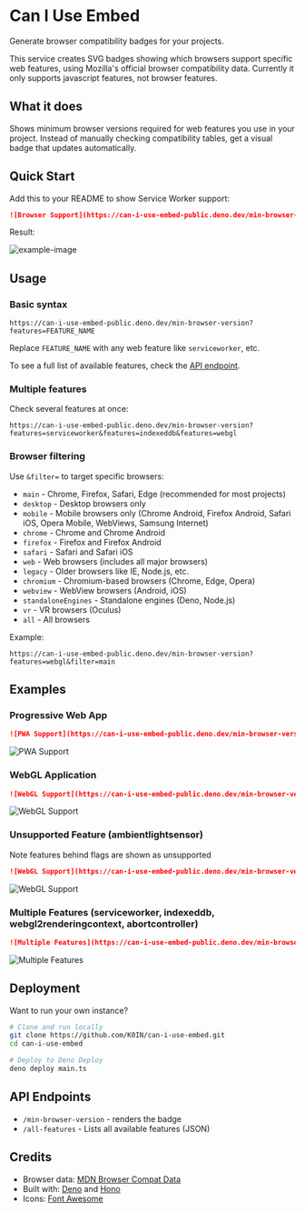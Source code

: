 # Can I Use Embed

Generate browser compatibility badges for your projects.

This service creates SVG badges showing which browsers support specific web features, using Mozilla's official browser compatibility data.
Currently it only supports javascript features, not browser features.

## What it does

Shows minimum browser versions required for web features you use in your project. Instead of manually checking compatibility tables, get a visual badge that updates automatically.

## Quick Start

Add this to your README to show Service Worker support:

```markdown
![Browser Support](https://can-i-use-embed-public.deno.dev/min-browser-version?features=serviceworker&filter=main)
```

Result:

![example-image](https://can-i-use-embed-public.deno.dev/min-browser-version?features=serviceworker&filter=main)

## Usage

### Basic syntax

```url
https://can-i-use-embed-public.deno.dev/min-browser-version?features=FEATURE_NAME
```

Replace `FEATURE_NAME` with any web feature like `serviceworker`, etc.

To see a full list of available features, check the [API endpoint](https://can-i-use-embed-public.deno.dev/all-features).

### Multiple features

Check several features at once:

```url
https://can-i-use-embed-public.deno.dev/min-browser-version?features=serviceworker&features=indexeddb&features=webgl
```

### Browser filtering

Use `&filter=` to target specific browsers:

- `main` - Chrome, Firefox, Safari, Edge (recommended for most projects)
- `desktop` - Desktop browsers only
- `mobile` - Mobile browsers only (Chrome Android, Firefox Android, Safari iOS, Opera Mobile, WebViews, Samsung Internet)
- `chrome` - Chrome and Chrome Android
- `firefox` - Firefox and Firefox Android
- `safari` - Safari and Safari iOS
- `web` - Web browsers (includes all major browsers)
- `legacy` - Older browsers like IE, Node.js, etc.
- `chromium` - Chromium-based browsers (Chrome, Edge, Opera)
- `webview` - WebView browsers (Android, iOS)
- `standaloneEngines` - Standalone engines (Deno, Node.js)
- `vr` - VR browsers (Oculus)
- `all` - All browsers

Example:

```url
https://can-i-use-embed-public.deno.dev/min-browser-version?features=webgl&filter=main
```

## Examples

### Progressive Web App

```markdown
![PWA Support](https://can-i-use-embed-public.deno.dev/min-browser-version?features=serviceworker&filter=main)
```

![PWA Support](https://can-i-use-embed-public.deno.dev/min-browser-version?features=serviceworker&filter=main)

### WebGL Application

```markdown
![WebGL Support](https://can-i-use-embed-public.deno.dev/min-browser-version?features=webgl2renderingcontext&filter=main)
```

![WebGL Support](https://can-i-use-embed-public.deno.dev/min-browser-version?features=webgl2renderingcontext&filter=main)

### Unsupported Feature (ambientlightsensor)

Note features behind flags are shown as unsupported

```markdown
![WebGL Support](https://can-i-use-embed-public.deno.dev/min-browser-version?features=ambientlightsensor&filter=main)
```

![WebGL Support](https://can-i-use-embed-public.deno.dev/min-browser-version?features=ambientlightsensor&filter=main)

### Multiple Features (serviceworker, indexeddb, webgl2renderingcontext, abortcontroller)

```markdown
![Multiple Features](https://can-i-use-embed-public.deno.dev/min-browser-version?features=serviceworker&features=indexeddb&features=webgl2renderingcontext&features=abortcontroller&filter=main)
```

![Multiple Features](https://can-i-use-embed-public.deno.dev/min-browser-version?features=serviceworker&features=indexeddb&features=webgl2renderingcontext&features=abortcontroller&filter=main)

## Deployment

Want to run your own instance?

```bash
# Clone and run locally
git clone https://github.com/K0IN/can-i-use-embed.git
cd can-i-use-embed

# Deploy to Deno Deploy
deno deploy main.ts
```

## API Endpoints

- `/min-browser-version` - renders the badge
- `/all-features` - Lists all available features (JSON)

## Credits

- Browser data: [MDN Browser Compat Data](https://github.com/mdn/browser-compat-data)
- Built with: [Deno](https://deno.land/) and [Hono](https://hono.dev/)
- Icons: [Font Awesome](https://fontawesome.com/)
